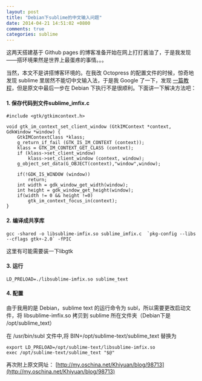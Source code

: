 ```yaml
---
layout: post
title: "Debian下sublime的中文输入问题"
date: 2014-04-21 14:51:02 +0800
comments: true
categories: sublime
---
```


这两天搭建基于 Github pages 的博客准备开始在网上打打酱油了，于是我发现——搭环境果然是世界上最蛋疼的事情。。。

当然，本文不是讲搭博客环境的。在我改 Octopress 的配置文件的时候，惊奇地发现 sublime 里居然不能切中文输入法，于是我 Google 了一下，发现 [一篇教程](http://my.oschina.net/Khiyuan/blog/98713)，但是原文中最后一步在 Debian 下执行不是很顺利。下面讲一下解决方法吧：

#### 1. 保存代码到文件sublime_imfix.c

	#include <gtk/gtkimcontext.h>

	void gtk_im_context_set_client_window (GtkIMContext *context, GdkWindow *window) {
  		GtkIMContextClass *klass;
  		g_return_if_fail (GTK_IS_IM_CONTEXT (context));
  		klass = GTK_IM_CONTEXT_GET_CLASS (context);
  		if (klass->set_client_window)
    		klass->set_client_window (context, window);
  		g_object_set_data(G_OBJECT(context),"window",window);
	
  		if(!GDK_IS_WINDOW (window))
    		return;
  		int width = gdk_window_get_width(window);
  		int height = gdk_window_get_height(window);
  		if(width != 0 && height !=0)
    		gtk_im_context_focus_in(context);
	} 

#### 2. 编译成共享库

	gcc -shared -o libsublime-imfix.so sublime_imfix.c  `pkg-config --libs --cflags gtk+-2.0` -fPIC

这里有可能需要装一下libgtk

#### 3. 运行

	LD_PRELOAD=./libsublime-imfix.so sublime_text

#### 4. 配置

由于我用的是 Debian，sublime text 的运行命令为 subl，所以需要更改启动文件，将 libsublime-imfix.so 拷贝到 sublime 所在文件夹（Debian下是 /opt/sublime_text）
 
在 /usr/bin/subl 文件中,将 
 	BIN=/opt/sublime-text/sublime_text 替换为

	export LD_PRELOAD=/opt/sublime-text/libsublime-imfix.so
	exec /opt/sublime-text/sublime_text "$@"

再次附上原文网址：
[http://my.oschina.net/Khiyuan/blog/98713](http://my.oschina.net/Khiyuan/blog/98713)